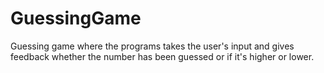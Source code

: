 # GuessingGame
Guessing game where the programs takes the user's input and gives feedback whether the number has been guessed or if it's higher or lower.
